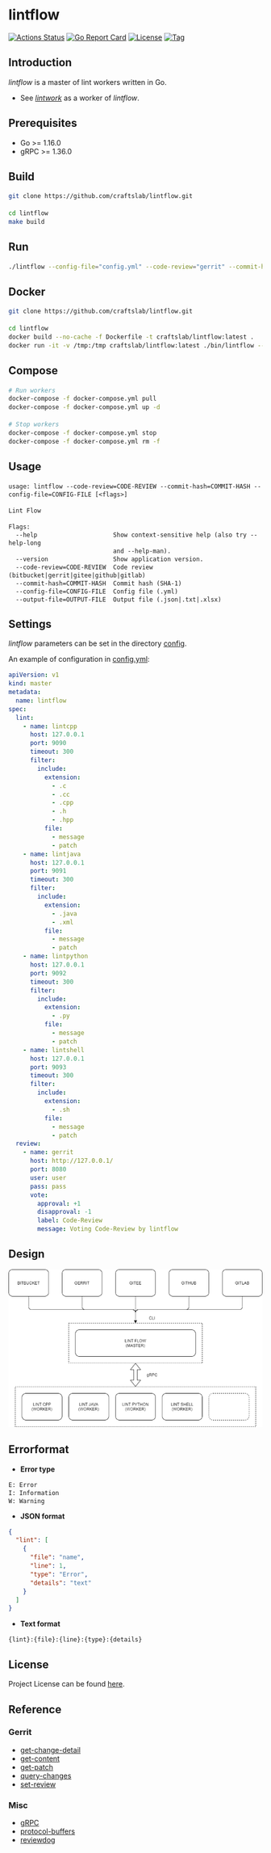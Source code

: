 # lintflow

[![Actions Status](https://github.com/craftslab/lintflow/workflows/CI/badge.svg?branch=master&event=push)](https://github.com/craftslab/lintflow/actions?query=workflow%3ACI)
[![Go Report Card](https://goreportcard.com/badge/github.com/craftslab/lintflow)](https://goreportcard.com/report/github.com/craftslab/lintflow)
[![License](https://img.shields.io/github/license/craftslab/lintflow.svg?color=brightgreen)](https://github.com/craftslab/lintflow/blob/master/LICENSE)
[![Tag](https://img.shields.io/github/tag/craftslab/lintflow.svg?color=brightgreen)](https://github.com/craftslab/lintflow/tags)



## Introduction

*lintflow* is a master of lint workers written in Go.

- See *[lintwork](https://github.com/craftslab/lintwork/)* as a worker of *lintflow*.



## Prerequisites

- Go >= 1.16.0
- gRPC >= 1.36.0



## Build

```bash
git clone https://github.com/craftslab/lintflow.git

cd lintflow
make build
```



## Run

```bash
./lintflow --config-file="config.yml" --code-review="gerrit" --commit-hash="{hash}" --output-file="output.json"
```



## Docker

```bash
git clone https://github.com/craftslab/lintflow.git

cd lintflow
docker build --no-cache -f Dockerfile -t craftslab/lintflow:latest .
docker run -it -v /tmp:/tmp craftslab/lintflow:latest ./bin/lintflow --config-file="./etc/config.yml" --code-review="gerrit" --commit-hash="{hash}" --output-file="/tmp/output.json"
```



## Compose

```bash
# Run workers
docker-compose -f docker-compose.yml pull
docker-compose -f docker-compose.yml up -d

# Stop workers
docker-compose -f docker-compose.yml stop
docker-compose -f docker-compose.yml rm -f
```



## Usage

```
usage: lintflow --code-review=CODE-REVIEW --commit-hash=COMMIT-HASH --config-file=CONFIG-FILE [<flags>]

Lint Flow

Flags:
  --help                     Show context-sensitive help (also try --help-long
                             and --help-man).
  --version                  Show application version.
  --code-review=CODE-REVIEW  Code review (bitbucket|gerrit|gitee|github|gitlab)
  --commit-hash=COMMIT-HASH  Commit hash (SHA-1)
  --config-file=CONFIG-FILE  Config file (.yml)
  --output-file=OUTPUT-FILE  Output file (.json|.txt|.xlsx)
```



## Settings

*lintflow* parameters can be set in the directory [config](https://github.com/craftslab/lintflow/blob/master/config).

An example of configuration in [config.yml](https://github.com/craftslab/lintflow/blob/master/config/config.yml):

```yaml
apiVersion: v1
kind: master
metadata:
  name: lintflow
spec:
  lint:
    - name: lintcpp
      host: 127.0.0.1
      port: 9090
      timeout: 300
      filter:
        include:
          extension:
            - .c
            - .cc
            - .cpp
            - .h
            - .hpp
          file:
            - message
            - patch
    - name: lintjava
      host: 127.0.0.1
      port: 9091
      timeout: 300
      filter:
        include:
          extension:
            - .java
            - .xml
          file:
            - message
            - patch
    - name: lintpython
      host: 127.0.0.1
      port: 9092
      timeout: 300
      filter:
        include:
          extension:
            - .py
          file:
            - message
            - patch
    - name: lintshell
      host: 127.0.0.1
      port: 9093
      timeout: 300
      filter:
        include:
          extension:
            - .sh
          file:
            - message
            - patch
  review:
    - name: gerrit
      host: http://127.0.0.1/
      port: 8080
      user: user
      pass: pass
      vote:
        approval: +1
        disapproval: -1
        label: Code-Review
        message: Voting Code-Review by lintflow
```



## Design

![design](design.png)



## Errorformat

- **Error type**

```
E: Error
I: Information
W: Warning
```

- **JSON format**

```json
{
  "lint": [
    {
      "file": "name",
      "line": 1,
      "type": "Error",
      "details": "text"
    }
  ]
}
```

- **Text format**

```text
{lint}:{file}:{line}:{type}:{details}
```



## License

Project License can be found [here](LICENSE).



## Reference

### Gerrit

- [get-change-detail](https://gerrit-review.googlesource.com/Documentation/rest-api-changes.html#get-change-detail)
- [get-content](https://gerrit-review.googlesource.com/Documentation/rest-api-changes.html#get-content)
- [get-patch](https://gerrit-review.googlesource.com/Documentation/rest-api-changes.html#get-patch)
- [query-changes](https://gerrit-review.googlesource.com/Documentation/rest-api-changes.html#query-changes)
- [set-review](https://gerrit-review.googlesource.com/Documentation/rest-api-changes.html#set-review)



### Misc

- [gRPC](https://grpc.io/docs/languages/go/)
- [protocol-buffers](https://developers.google.com/protocol-buffers/docs/proto3)
- [reviewdog](https://github.com/reviewdog/reviewdog)
